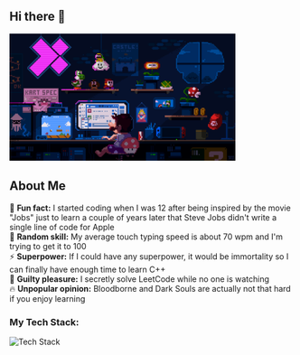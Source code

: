 ## Hi there 👋

<img src="https://github.com/here-is-ivan/here-is-ivan/blob/main/ddjk36s-36e736ed-a3f5-4ead-bc5a-2055ad79d8a7.gif?raw=true" width='400'/>

## About Me

🎯 **Fun fact:** I started coding when I was 12 after being inspired by the movie "Jobs" just to learn a couple of years later that Steve Jobs didn't write a single line of code for Apple<br/>
🎪 **Random skill:** My average touch typing speed is about 70 wpm and I'm trying to get it to 100<br/>
⚡ **Superpower:** If I could have any superpower, it would be immortality so I can finally have enough time to learn C++<br/>
🤫 **Guilty pleasure:** I secretly solve LeetCode while no one is watching<br/>
🔥 **Unpopular opinion:** Bloodborne and Dark Souls are actually not that hard if you enjoy learning

<h3 align="left">My Tech Stack:</h3>

<div align="left">
    <img src="https://skillicons.dev/icons?i=ts,js,react,tailwind,html,css,nodejs,express,aws,docker,postgres,mongodb,mysql&theme=dark" alt="Tech Stack" />
</div>
